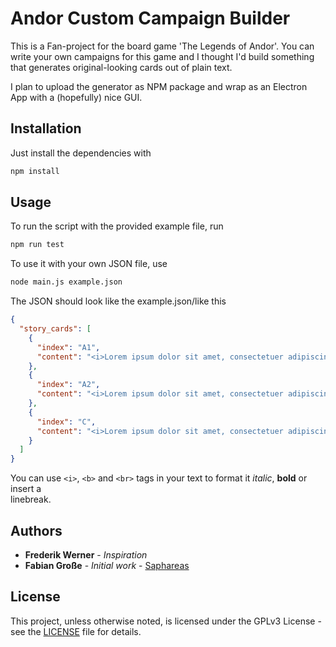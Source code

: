 # Andor Custom Campaign Builder

This is a Fan-project for the board game 'The Legends of Andor'. You can write your own campaigns for this game and I thought I'd build something that generates original-looking cards out of plain text.

I plan to upload the generator as NPM package and wrap as an Electron App with a (hopefully) nice GUI.

## Installation

Just install the dependencies with

```bash
npm install
```

## Usage

To run the script with the provided example file, run

```bash
npm run test
```

To use it with your own JSON file, use

```bash
node main.js example.json
```

The JSON should look like the example.json/like this

```json
{
  "story_cards": [
    {
      "index": "A1",
      "content": "<i>Lorem ipsum dolor sit amet, consectetuer adipiscing elit. Aenean commodo ligula eget dolor. </i><br><br><b>Donec quam felis</b>, ultricies nec, pellentesque eu, pretium quis, sem. Nulla consequat massa quis enim."
    },
    {
      "index": "A2",
      "content": "<i>Lorem ipsum dolor sit amet, consectetuer adipiscing elit. Aenean commodo ligula eget dolor. </i><br><br><b>Donec quam felis</b>, ultricies nec, pellentesque eu, pretium quis, sem. Nulla consequat massa quis enim."
    },
    {
      "index": "C",
      "content": "<i>Lorem ipsum dolor sit amet, consectetuer adipiscing elit. Aenean commodo ligula eget dolor. </i><br><br><b>Donec quam felis</b>, ultricies nec, pellentesque eu, pretium quis, sem. Nulla consequat massa quis enim."
    }
  ]
}
```

You can use `<i>`, `<b>` and `<br>` tags in your text to format it _italic_, **bold** or insert a <br>
linebreak.

## Authors

- **Frederik Werner** - *Inspiration*
- **Fabian Große** - *Initial work* - [Saphareas](https://github.com/Saphareas)

## License

This project, unless otherwise noted, is licensed under the GPLv3 License - see the [LICENSE](LICENSE) file for details.
